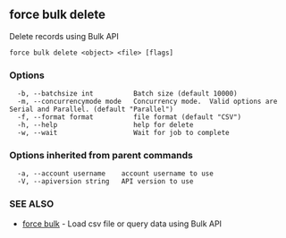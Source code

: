 ## force bulk delete

Delete records using Bulk API

```
force bulk delete <object> <file> [flags]
```

### Options

```
  -b, --batchsize int          Batch size (default 10000)
  -m, --concurrencymode mode   Concurrency mode.  Valid options are Serial and Parallel. (default "Parallel")
  -f, --format format          file format (default "CSV")
  -h, --help                   help for delete
  -w, --wait                   Wait for job to complete
```

### Options inherited from parent commands

```
  -a, --account username    account username to use
  -V, --apiversion string   API version to use
```

### SEE ALSO

* [force bulk](force_bulk.md)	 - Load csv file or query data using Bulk API

